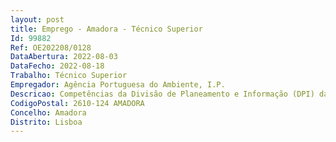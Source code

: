 ```yaml
--- 
layout: post
title: Emprego - Amadora - Técnico Superior
Id: 99882
Ref: OE202208/0128
DataAbertura: 2022-08-03
DataFecho: 2022-08-18
Trabalho: Técnico Superior
Empregador: Agência Portuguesa do Ambiente, I.P.
Descricao: Competências da Divisão de Planeamento e Informação (DPI) da ARH Centro, envolvendo designadamente as seguintes  • Elaborar pareceres técnicos, no âmbito dos recursos hídricos, sobre PDM, PP, PU em processo de elaboração, revisão ou alteração • Elaborar pareceres técnicos relativos a processos de delimitação, correção ou alteração da Reserva Ecológica Nacional (REN) • Elaborar pareceres técnicos setoriais no âmbito dos recursos hídricos, em procedimentos de Avaliação de Impacte Ambiental • Emitir parecer técnico de relatórios de monitorização, em âmbito de pós avaliação de Avaliação de Impacte Ambiental • Acompanhar a implementação do Plano de Gestão de Região Hidrográfica do Vouga Mondego e Lis (PGRH).
CodigoPostal: 2610-124 AMADORA
Concelho: Amadora
Distrito: Lisboa
--- 
```

